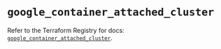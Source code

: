 # `google_container_attached_cluster`

Refer to the Terraform Registry for docs: [`google_container_attached_cluster`](https://registry.terraform.io/providers/hashicorp/google/6.19.0/docs/resources/container_attached_cluster).
